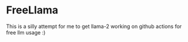 # FreeLlama

This is a silly attempt for me to get llama-2 working on github actions for free llm usage :)

